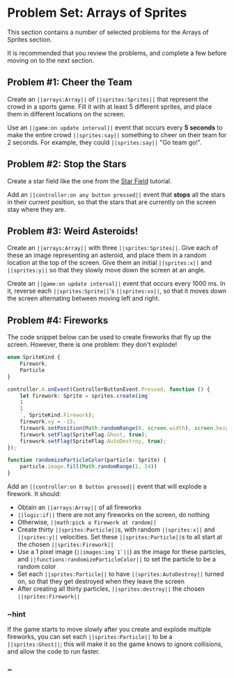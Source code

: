 # Problem Set: Arrays of Sprites

This section contains a number of selected problems for the Arrays of Sprites section.

It is recommended that you review the problems, and complete a few before moving on to the next section.

## Problem #1: Cheer the Team

Create an ``||arrays:Array||`` of ``||sprites:Sprites||`` that represent the crowd in a sports game. Fill it with at least 5 different sprites, and place them in different locations on the screen.

Use an ``||game:on update interval||`` event that occurs every **5 seconds** to make the entire crowd ``||sprites:say||`` something to cheer on their team for 2 seconds. For example, they could ``||sprites:say||`` "Go team go!".

## Problem #2: Stop the Stars

Create a star field like the one from the [Star Field](/#tutorial:tutorials/star-field) tutorial.

Add an ``||controller:on any button pressed||`` event that **stops** all the stars in their current position, so that the stars that are currently on the screen stay where they are.

## Problem #3: Weird Asteroids!

Create an ``||arrays:Array||`` with three ``||sprites:Sprites||``. Give each of these an image representing an asteroid, and place them in a random location at the top of the screen. Give them an initial ``||sprites:x||`` and ``||sprites:y||`` so that they slowly move down the screen at an angle.

Create an ``||game:on update interval||`` event that occurs every 1000 ms. In it, reverse each ``||sprites:Sprite||``'s ``||sprites:vx||``, so that it moves down the screen alternating between moving left and right.

## Problem #4: Fireworks

The code snippet below can be used to create fireworks that fly up the screen. However, there is one problem: they don't explode!

```typescript
enum SpriteKind {
    Firework,
    Particle
}

controller.A.onEvent(ControllerButtonEvent.Pressed, function () {
    let firework: Sprite = sprites.create(img`
    1
    1
    `, SpriteKind.Firework);
    firework.vy = -15;
    firework.setPosition(Math.randomRange(0, screen.width), screen.height);
    firework.setFlag(SpriteFlag.Ghost, true);
    firework.setFlag(SpriteFlag.AutoDestroy, true);
});

function randomizeParticleColor(particle: Sprite) {
    particle.image.fill(Math.randomRange(1, 14))
}
```

Add an ``||controller:on B button pressed||`` event that will explode a firework. It should:

* Obtain an ``||arrays:Array||`` of all fireworks
* ``||logic:if||`` there are not any fireworks on the screen, do nothing
* Otherwise, ``||math:pick a Firework at random||``
* Create thirty ``||sprites:Particle||``s, with random ``||sprites:x||`` and ``||sprites:y||`` velocities. Set these ``||sprites:Particle||``s to all start at the chosen ``||sprites:Firework||``
* Use a 1 pixel image (``||images:img`1`||``) as the image for these particles, and ``||functions:randomizeParticleColor||`` to set the particle to be a random color
* Set each ``||sprites:Particle||`` to have ``||sprites:AutoDestroy||`` turned on, so that they get destroyed when they leave the screen
* After creating all thirty particles, ``||sprites:destroy||`` the chosen ``||sprites:Firework||``

### ~hint

If the game starts to move slowly after you create and explode multiple fireworks, you can set each ``||sprites:Particle||`` to be a ``||sprites:Ghost||``; this will make it so the game knows to ignore collisions, and allow the code to run faster.

### ~